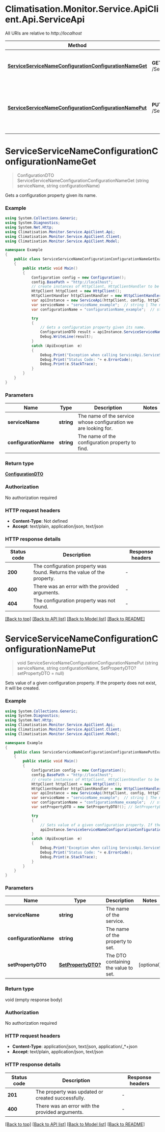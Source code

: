 # Climatisation.Monitor.Service.ApiClient.Api.ServiceApi

All URIs are relative to *http://localhost*

Method | HTTP request | Description
------------- | ------------- | -------------
[**ServiceServiceNameConfigurationConfigurationNameGet**](ServiceApi.md#serviceservicenameconfigurationconfigurationnameget) | **GET** /Service/{serviceName}/configuration/{configurationName} | Gets a configuration property given its name.
[**ServiceServiceNameConfigurationConfigurationNamePut**](ServiceApi.md#serviceservicenameconfigurationconfigurationnameput) | **PUT** /Service/{serviceName}/configuration/{configurationName} | Sets value of a given configuration property. If the property does not exist, it will be created.


<a name="serviceservicenameconfigurationconfigurationnameget"></a>
# **ServiceServiceNameConfigurationConfigurationNameGet**
> ConfigurationDTO ServiceServiceNameConfigurationConfigurationNameGet (string serviceName, string configurationName)

Gets a configuration property given its name.

### Example
```csharp
using System.Collections.Generic;
using System.Diagnostics;
using System.Net.Http;
using Climatisation.Monitor.Service.ApiClient.Api;
using Climatisation.Monitor.Service.ApiClient.Client;
using Climatisation.Monitor.Service.ApiClient.Model;

namespace Example
{
    public class ServiceServiceNameConfigurationConfigurationNameGetExample
    {
        public static void Main()
        {
            Configuration config = new Configuration();
            config.BasePath = "http://localhost";
            // create instances of HttpClient, HttpClientHandler to be reused later with different Api classes
            HttpClient httpClient = new HttpClient();
            HttpClientHandler httpClientHandler = new HttpClientHandler();
            var apiInstance = new ServiceApi(httpClient, config, httpClientHandler);
            var serviceName = "serviceName_example";  // string | The name of the service whose configuration we are looking for.
            var configurationName = "configurationName_example";  // string | The name of the configuration property to find.

            try
            {
                // Gets a configuration property given its name.
                ConfigurationDTO result = apiInstance.ServiceServiceNameConfigurationConfigurationNameGet(serviceName, configurationName);
                Debug.WriteLine(result);
            }
            catch (ApiException  e)
            {
                Debug.Print("Exception when calling ServiceApi.ServiceServiceNameConfigurationConfigurationNameGet: " + e.Message );
                Debug.Print("Status Code: "+ e.ErrorCode);
                Debug.Print(e.StackTrace);
            }
        }
    }
}
```

### Parameters

Name | Type | Description  | Notes
------------- | ------------- | ------------- | -------------
 **serviceName** | **string**| The name of the service whose configuration we are looking for. | 
 **configurationName** | **string**| The name of the configuration property to find. | 

### Return type

[**ConfigurationDTO**](ConfigurationDTO.md)

### Authorization

No authorization required

### HTTP request headers

 - **Content-Type**: Not defined
 - **Accept**: text/plain, application/json, text/json


### HTTP response details
| Status code | Description | Response headers |
|-------------|-------------|------------------|
| **200** | The configuration property was found. Returns the value of the property. |  -  |
| **400** | There was an error with the provided arguments. |  -  |
| **404** | The configuration property was not found. |  -  |

[[Back to top]](#) [[Back to API list]](../README.md#documentation-for-api-endpoints) [[Back to Model list]](../README.md#documentation-for-models) [[Back to README]](../README.md)

<a name="serviceservicenameconfigurationconfigurationnameput"></a>
# **ServiceServiceNameConfigurationConfigurationNamePut**
> void ServiceServiceNameConfigurationConfigurationNamePut (string serviceName, string configurationName, SetPropertyDTO? setPropertyDTO = null)

Sets value of a given configuration property. If the property does not exist, it will be created.

### Example
```csharp
using System.Collections.Generic;
using System.Diagnostics;
using System.Net.Http;
using Climatisation.Monitor.Service.ApiClient.Api;
using Climatisation.Monitor.Service.ApiClient.Client;
using Climatisation.Monitor.Service.ApiClient.Model;

namespace Example
{
    public class ServiceServiceNameConfigurationConfigurationNamePutExample
    {
        public static void Main()
        {
            Configuration config = new Configuration();
            config.BasePath = "http://localhost";
            // create instances of HttpClient, HttpClientHandler to be reused later with different Api classes
            HttpClient httpClient = new HttpClient();
            HttpClientHandler httpClientHandler = new HttpClientHandler();
            var apiInstance = new ServiceApi(httpClient, config, httpClientHandler);
            var serviceName = "serviceName_example";  // string | The name of the service.
            var configurationName = "configurationName_example";  // string | The name of the property to set.
            var setPropertyDTO = new SetPropertyDTO?(); // SetPropertyDTO? | The DTO containing the value to set. (optional) 

            try
            {
                // Sets value of a given configuration property. If the property does not exist, it will be created.
                apiInstance.ServiceServiceNameConfigurationConfigurationNamePut(serviceName, configurationName, setPropertyDTO);
            }
            catch (ApiException  e)
            {
                Debug.Print("Exception when calling ServiceApi.ServiceServiceNameConfigurationConfigurationNamePut: " + e.Message );
                Debug.Print("Status Code: "+ e.ErrorCode);
                Debug.Print(e.StackTrace);
            }
        }
    }
}
```

### Parameters

Name | Type | Description  | Notes
------------- | ------------- | ------------- | -------------
 **serviceName** | **string**| The name of the service. | 
 **configurationName** | **string**| The name of the property to set. | 
 **setPropertyDTO** | [**SetPropertyDTO?**](SetPropertyDTO?.md)| The DTO containing the value to set. | [optional] 

### Return type

void (empty response body)

### Authorization

No authorization required

### HTTP request headers

 - **Content-Type**: application/json, text/json, application/_*+json
 - **Accept**: text/plain, application/json, text/json


### HTTP response details
| Status code | Description | Response headers |
|-------------|-------------|------------------|
| **201** | The property was updated or created successfully. |  -  |
| **400** | There was an error with the provided arguments. |  -  |

[[Back to top]](#) [[Back to API list]](../README.md#documentation-for-api-endpoints) [[Back to Model list]](../README.md#documentation-for-models) [[Back to README]](../README.md)

